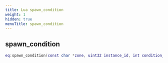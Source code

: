 ```yaml
---
title: Lua spawn_condition
weight: 1
hidden: true
menuTitle: spawn_condition
---
```

## spawn_condition
```lua
eq:spawn_condition(const char *zone, uint32 instance_id, int condition_id, int value); -- void
```